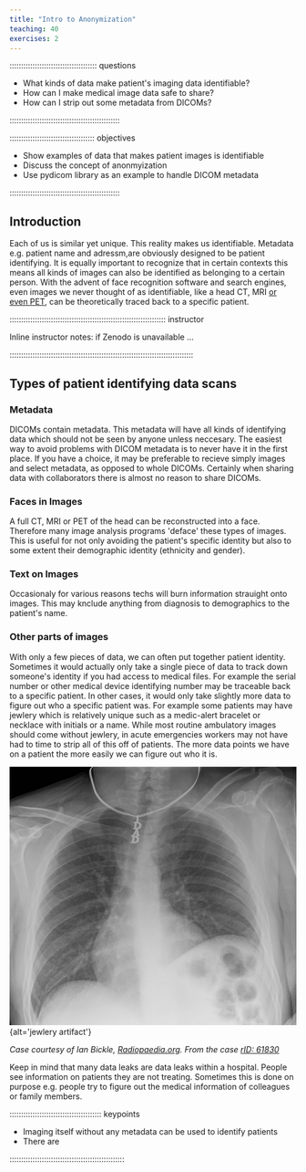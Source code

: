 ```yaml
---
title: "Intro to Anonymization"
teaching: 40
exercises: 2
---
```


:::::::::::::::::::::::::::::::::::::: questions 

- What kinds of data make patient's imaging data identifiable?
- How can I make medical image data safe to share?
- How can I strip out some metadata from DICOMs?

::::::::::::::::::::::::::::::::::::::::::::::::

::::::::::::::::::::::::::::::::::::: objectives

- Show examples of data that makes patient images is identifiable
- Discuss the concept of anonmyization
- Use pydicom library as an example to handle DICOM metadata

::::::::::::::::::::::::::::::::::::::::::::::::

## Introduction

Each of us is similar yet unique. This reality makes us identifiable. Metadata e.g. patient name and adressm,are obviously designed to be patient identifying. It is equally important to recognize that in certain contexts this means all kinds of images can also be identified as belonging to a certain person. With the advent of face recognition software and search engines, even images we never thought of as identifiable, like a head CT, MRI [or even PET](https://doi.org/10.1016/j.neuroimage.2022.119357), can be theoretically traced back to a specific patient. 

:::::::::::::::::::::::::::::::::::::::::::::::::::::::::::::::::::: instructor

Inline instructor notes: if Zenodo is unavailable ...

::::::::::::::::::::::::::::::::::::::::::::::::::::::::::::::::::::::::::::::::

## Types of patient identifying data scans

### Metadata

DICOMs contain metadata. This metadata will have all kinds of identifying data which should not be seen by anyone unless neccesary. The easiest way to avoid problems with DICOM metadata is to never have it in the first place. If you have a choice, it may be preferable to recieve simply images and select metadata, as opposed to whole DICOMs. Certainly when sharing data with collaborators there is almost no reason to share DICOMs. 

### Faces in Images

A full CT, MRI or PET of the head can be reconstructed into a face. Therefore many image analysis programs 'deface' these types of images. This is useful for not only avoiding the patient's specific identity but also to some extent their demographic identity (ethnicity and gender). 

### Text on Images

Occasionaly for various reasons techs will burn information strauight onto images. This may knclude anything from diagnosis to demographics to the patient's name. 

### Other parts of images

With only a few pieces of data, we can often put together patient identity.
Sometimes it would actually only take a single piece of data to track down someone's identity if you had access to medical files. For example the serial number or other medical device identifying number may be traceable back to a specific patient. 
In other cases, it would only take slightly more data to figure out who a specific patient was. For example some patients may have jewlery which is relatively unique such as a medic-alert bracelet or necklace with initials or a name. While most routine ambulatory images should come without jewlery, in acute emergencies workers may not have had to time to strip all of this off of patients. The more data points we have on a patient the more easily we can figure out who it is.


![](fig/jewellery_artifact.jpg){alt='jewlery artifact'}

*Case courtesy of Ian Bickle, <a href="https://radiopaedia.org/">Radiopaedia.org</a>. From the case <a href="https://radiopaedia.org/cases/61830">rID: 61830</a>*


Keep in mind that many data leaks are data leaks within a hospital. People see information on patients they are not treating. Sometimes this is done on purpose e.g. people try to figure out the medical information of colleagues or family members. 


:::::::::::::::::::::::::::::::::::::::: keypoints

- Imaging itself without any metadata can be used to identify patients
- There are 

::::::::::::::::::::::::::::::::::::::::::::::::::
